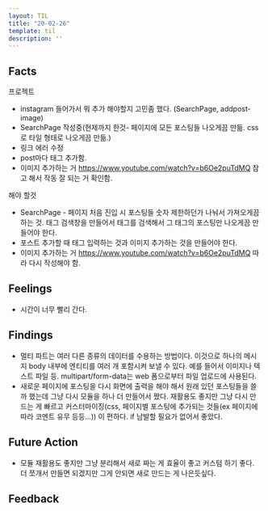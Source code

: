 ```yaml
---
layout: TIL
title: "20-02-26"
template: til
description: ''
---
```


## Facts

프로젝트

- instagram 들어가서 뭐 추가 해야할지 고민좀 했다. (SearchPage, addpost-image)
- SearchPage 작성중(현제까지 한것- 페이지에 모든 포스팅들 나오게끔 만듦. css로 타일 형태로 나오게끔 만듦.)
- 링크 에러 수정
- post마다 태그 추가함.
- 이미지 추가하는 거 https://www.youtube.com/watch?v=b6Oe2puTdMQ 참고 해서 작동 잘 되는 거 확인함.

해야 할것

- SearchPage - 페이지 처음 진입 시 포스팅들 숫자 제한하던가 나눠서 가져오게끔 하는 것. 태그 검색창을 만들어서 태그를 검색해서 그 태그의 포스팅만 나오게끔 만들어야 한다.  
- 포스트 추가할 때 태그 입력하는 것과 이미지 추가하는 것을 만들어야 한다.  
- 이미지 추가하는 거 https://www.youtube.com/watch?v=b6Oe2puTdMQ 따라 다시 작성해야 함.

## Feelings

- 시간이 너무 빨리 간다.

## Findings

- 멀티 파트는 여러 다른 종류의 데이터를 수용하는 방법이다. 이것으로 하나의 메시지 body 내부에 엔티티를 여러 개 포함시켜 보낼 수 있다. 예를 들어서 이미지나 텍스트 파일 등. multipart/form-data는 web 폼으로부터 파일 업로드에 사용된다.
- 새로운 페이지에 포스팅을 다시 화면에 출력을 해야 해서 원래 있던 포스팅들을 쓸까 했는데 그냥 다시 모듈을 하나 더 만들어서 짰다. 재활용도 좋지만 그냥 다시 만드는 게 빠르고 커스터마이징(css, 페이지별 포스팅에 추가되는 것들(ex 페이지에 따라 코멘트 유무 등등...)) 이 편하다. if 남발할 필요가 없어서 좋았다.

## Future Action

- 모듈 재활용도 좋지만 그냥 분리해서 새로 짜는 게 효율이 좋고 커스텀 하기 좋다. 더 쪼개서 만들면 되겠지만 그게 안되면 새로 만드는 게 나은듯싶다.

## Feedback
